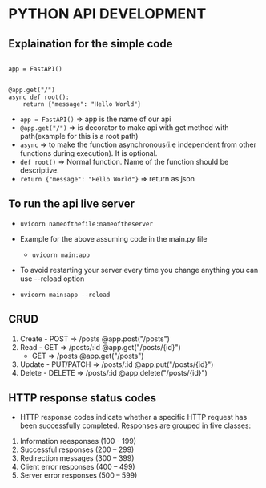 # PYTHON API DEVELOPMENT

## Explaination for the simple code

```from fastapi import FastAPI

app = FastAPI()


@app.get("/")
async def root():
    return {"message": "Hello World"}

```

- `app = FastAPI()` => app is the name of our api
- `@app.get("/")` => is decorator to make api with get method with path(example for this is a root path)
- `async` => to make the function asynchronous(i.e independent from other functions during execution). It is optional.
- `def root()` => Normal function. Name of the function should be descriptive.
- `return {"message": "Hello World"}` => return as json

## To run the api live server

- `uvicorn nameofthefile:nameoftheserver`
- Example for the above assuming code in the main.py file
	- `uvicorn main:app`
	
- To avoid restarting your server every time you change anything you can use --reload option
- `uvicorn main:app --reload`

## CRUD

1. Create - POST         => /posts       @app.post("/posts")
2. Read   - GET		 => /posts/:id   @app.get("/posts/{id}")
	  - GET		 => /posts	 @app.get("/posts")
3. Update - PUT/PATCH	 => /posts/:id	 @app.put("/posts/{id}")
4. Delete - DELETE	 => /posts/:id	 @app.delete("/posts/{id}")

## HTTP response status codes

- HTTP response codes indicate whether a specific HTTP request has been successfully completed. Responses are grouped in five classes:
1. Information reesponses (100 - 199)
2. Successful responses (200 – 299)
3. Redirection messages (300 – 399)
4. Client error responses (400 – 499)
5. Server error responses (500 – 599)
